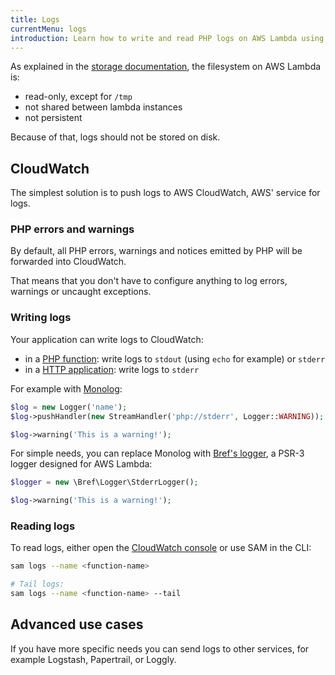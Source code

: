 ```yaml
---
title: Logs
currentMenu: logs
introduction: Learn how to write and read PHP logs on AWS Lambda using Bref.
---
```


As explained in the [storage documentation](storage.md), the filesystem on AWS Lambda is:

- read-only, except for `/tmp`
- not shared between lambda instances
- not persistent

Because of that, logs should not be stored on disk.

## CloudWatch

The simplest solution is to push logs to AWS CloudWatch, AWS' service for logs.

### PHP errors and warnings

By default, all PHP errors, warnings and notices emitted by PHP will be forwarded into CloudWatch.

That means that you don't have to configure anything to log errors, warnings or uncaught exceptions.

### Writing logs

Your application can write logs to CloudWatch:

- in a [PHP function](/docs/runtimes/function.md): write logs to `stdout` (using `echo` for example) or `stderr`
- in a [HTTP application](/docs/runtimes/http.md): write logs to `stderr`

For example with [Monolog](https://github.com/Seldaek/monolog):

```php
$log = new Logger('name');
$log->pushHandler(new StreamHandler('php://stderr', Logger::WARNING));

$log->warning('This is a warning!');
```

For simple needs, you can replace Monolog with [Bref's logger](https://github.com/brefphp/logger), a PSR-3 logger designed for AWS Lambda:

```php
$logger = new \Bref\Logger\StderrLogger();

$log->warning('This is a warning!');
```

### Reading logs

To read logs, either open the [CloudWatch console](https://console.aws.amazon.com/cloudwatch/home#logs:) or use SAM in the CLI:

```bash
sam logs --name <function-name>

# Tail logs:
sam logs --name <function-name> --tail
```

## Advanced use cases

If you have more specific needs you can send logs to other services, for example Logstash, Papertrail, or Loggly.
